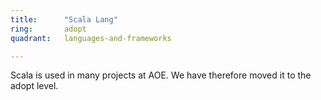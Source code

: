 ```yaml
---
title:      "Scala Lang"
ring:       adopt
quadrant:   languages-and-frameworks

---
```


Scala is used in many projects at AOE. We have therefore moved it to the adopt level.
